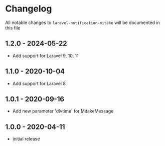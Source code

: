 # Changelog

All notable changes to `laravel-notification-mitake` will be documented in this file

## 1.2.0 - 2024-05-22

- Add support for Laravel 9, 10, 11

## 1.1.0 - 2020-10-04

- Add support for Laravel 8

## 1.0.1 - 2020-09-16

- Add new parameter 'dlvtime' for MitakeMessage

## 1.0.0 - 2020-04-11

- initial release
